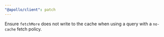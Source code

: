 ```yaml
---
"@apollo/client": patch
---
```


Ensure `fetchMore` does not write to the cache when using a query with a `no-cache` fetch policy.

